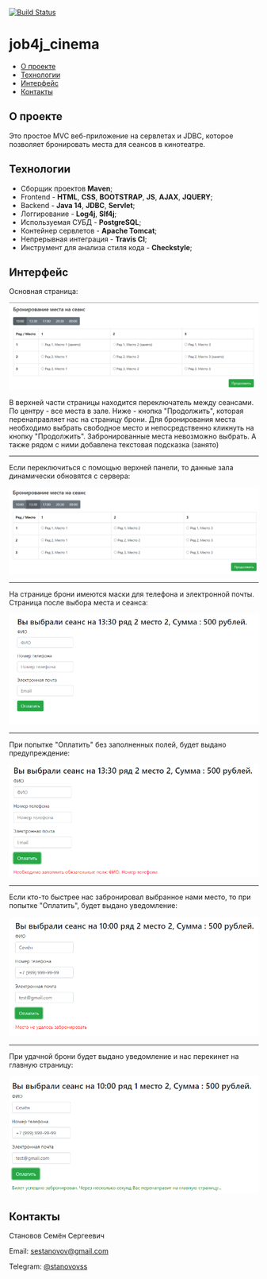 [![Build Status](https://app.travis-ci.com/stanovov/job4j_cinema.svg?branch=master)](https://app.travis-ci.com/stanovov/job4j_cinema)

# job4j_cinema

+ [О проекте](#О-проекте)
+ [Технологии](#технологии)
+ [Интерфейс](#интерфейс)
+ [Контакты](#контакты)

## О проекте

Это простое MVC веб-приложение на сервлетах и JDBC, которое позволяет бронировать места для сеансов в кинотеатре.

## Технологии

+ Сборщик проектов **Maven**;
+ Frontend - **HTML**, **CSS**, **BOOTSTRAP**, **JS**, **AJAX**, **JQUERY**;
+ Backend - **Java 14**, **JDBC**, **Servlet**;
+ Логгирование - **Log4j**, **Slf4j**;
+ Используемая СУБД - **PostgreSQL**;
+ Контейнер сервлетов - **Apache Tomcat**;
+ Непрерывная интеграция - **Travis CI**;
+ Инструмент для анализа стиля кода - **Checkstyle**;

## Интерфейс

Основная страница:

![ScreenShot](images/main_1.png)

В верхней части страницы находится переключатель между сеансами. По центру - все места в зале. Ниже - кнопка 
"Продолжить", которая перенаправляет нас на страницу брони. Для бронирования места необходимо выбрать свободное место и
непосредственно кликнуть на кнопку "Продолжить". Забронированные места невозможно выбрать. А также рядом с ними 
добавлена текстовая подсказка (занято)

---

Если переключиться с помощью верхней панели, то данные зала динамически обновятся с сервера:

![ScreenShot](images/main_2.png)

--- 

На странице брони имеются маски для телефона и электронной почты. Страница после выбора места и сеанса:

![ScreenShot](images/payment_1.png)

---

При попытке "Оплатить" без заполненных полей, будет выдано предупреждение:

![ScreenShot](images/payment_2.png)

---

Если кто-то быстрее нас забронировал выбранное нами место, то при попытке "Оплатить", будет выдано уведомление:

![ScreenShot](images/payment_3.png)

---

При удачной брони будет выдано уведомление и нас перекинет на главную страницу:

![ScreenShot](images/payment_4.png)

## Контакты

Становов Семён Сергеевич

Email: sestanovov@gmail.com

Telegram: [@stanovovss](https://t.me/stanovovss)